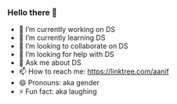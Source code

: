### Hello there 👋

- 🔭 I’m currently working on DS
- 🌱 I’m currently learning DS
- 👯 I’m looking to collaborate on DS
- 🤔 I’m looking for help with DS
- 💬 Ask me about DS
- 📫 How to reach me: https://linktree.com/aanif
- 😄 Pronouns: aka gender
- ⚡ Fun fact: aka laughing
